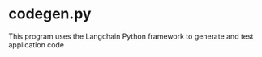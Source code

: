 # codegen.py
This program uses the Langchain Python framework to generate and test application code
